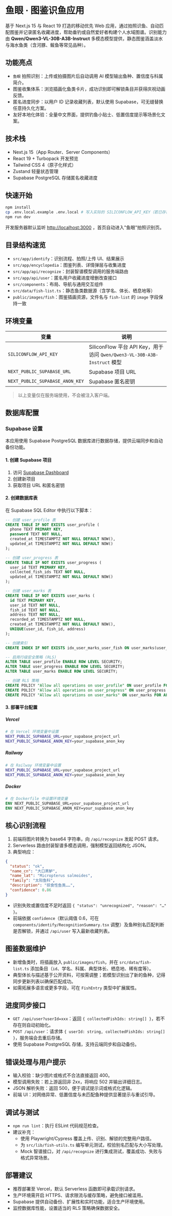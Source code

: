 # 鱼眼 · 图鉴识鱼应用

基于 Next.js 15 与 React 19 打造的移动优先 Web 应用，通过拍照识鱼、自动匹配图鉴并记录匿名收藏进度，帮助垂钓或自然爱好者构建个人水域图谱。识别能力由 **Qwen/Qwen3-VL-30B-A3B-Instruct** 多模态模型提供，静态图鉴涵盖淡水与海水鱼类（含河豚、鲅鱼等常见品种）。

## 功能亮点

- `鱼眼` 拍照识别：上传或拍摄图片后自动调用 AI 模型输出鱼种、置信度与科属简介。
- 图鉴收集体系：浏览插画化鱼类卡片，成功识别即可解锁条目并获得庆祝动画反馈。
- 匿名进度同步：以用户 ID 记录收藏列表，默认使用 Supabase，可无缝替换任意持久化方案。
- 友好本地化体验：全量中文界面，提供钓鱼小贴士、低置信度提示等场景化文案。

## 技术栈

- Next.js 15（App Router、Server Components）
- React 19 + Turbopack 开发预览
- Tailwind CSS 4（原子化样式）
- Zustand 轻量状态管理
- Supabase PostgreSQL 存储匿名收藏进度

## 快速开始

```bash
npm install
cp .env.local.example .env.local # 写入实际的 SILICONFLOW_API_KEY（若已存在可跳过）
npm run dev
```

开发服务器默认监听 <http://localhost:3000> ，首页自动进入"鱼眼"拍照识别页。

## 目录结构速览

- `src/app/identify`：识别流程、拍照/上传 UI、结果展示
- `src/app/encyclopedia`：图鉴列表、详情弹层与收集进度
- `src/app/api/recognize`：封装智谱模型调用的服务端路由
- `src/app/api/user`：匿名用户收藏进度增删改查接口
- `src/components`：布局、导航与通用交互组件
- `src/data/fish-list.ts`：静态鱼类数据源（含学名、体长、栖息地等）
- `public/images/fish`：图鉴插画资源，文件名与 `fish-list` 的 `image` 字段保持一致

## 环境变量

| 变量 | 说明 |
| ---- | ---- |
| `SILICONFLOW_API_KEY` | SiliconFlow 平台 API Key，用于访问 `Qwen/Qwen3-VL-30B-A3B-Instruct` 模型 |
| `NEXT_PUBLIC_SUPABASE_URL` | Supabase 项目 URL |
| `NEXT_PUBLIC_SUPABASE_ANON_KEY` | Supabase 匿名密钥 |

> 以上变量仅在服务端使用，不会被注入客户端。

## 数据库配置

### Supabase 设置

本应用使用 Supabase PostgreSQL 数据库进行数据存储，提供云端同步和自动备份功能。

#### 1. 创建 Supabase 项目

1. 访问 [Supabase Dashboard](https://supabase.com/dashboard)
2. 创建新项目
3. 获取项目 URL 和匿名密钥

#### 2. 创建数据库表

在 Supabase SQL Editor 中执行以下脚本：

```sql
-- 创建 user_profile 表
CREATE TABLE IF NOT EXISTS user_profile (
  phone TEXT PRIMARY KEY,
  password TEXT NOT NULL,
  created_at TIMESTAMPTZ NOT NULL DEFAULT NOW(),
  updated_at TIMESTAMPTZ NOT NULL DEFAULT NOW()
);

-- 创建 user_progress 表
CREATE TABLE IF NOT EXISTS user_progress (
  user_id TEXT PRIMARY KEY,
  collected_fish_ids TEXT NOT NULL,
  updated_at TIMESTAMPTZ NOT NULL DEFAULT NOW()
);

-- 创建 user_marks 表
CREATE TABLE IF NOT EXISTS user_marks (
  id TEXT PRIMARY KEY,
  user_id TEXT NOT NULL,
  fish_id TEXT NOT NULL,
  address TEXT NOT NULL,
  recorded_at TIMESTAMPTZ NOT NULL,
  created_at TIMESTAMPTZ NOT NULL DEFAULT NOW(),
  UNIQUE(user_id, fish_id, address)
);

-- 创建索引
CREATE INDEX IF NOT EXISTS idx_user_marks_user_fish ON user_marks(user_id, fish_id);

-- 启用行级安全策略 (RLS)
ALTER TABLE user_profile ENABLE ROW LEVEL SECURITY;
ALTER TABLE user_progress ENABLE ROW LEVEL SECURITY;
ALTER TABLE user_marks ENABLE ROW LEVEL SECURITY;

-- 创建 RLS 策略
CREATE POLICY "Allow all operations on user_profile" ON user_profile FOR ALL USING (true);
CREATE POLICY "Allow all operations on user_progress" ON user_progress FOR ALL USING (true);
CREATE POLICY "Allow all operations on user_marks" ON user_marks FOR ALL USING (true);
```

#### 3. 部署平台配置

##### Vercel

```bash
# 在 Vercel 环境变量中设置
NEXT_PUBLIC_SUPABASE_URL=your_supabase_project_url
NEXT_PUBLIC_SUPABASE_ANON_KEY=your_supabase_anon_key
```

##### Railway

```bash
# 在 Railway 环境变量中设置
NEXT_PUBLIC_SUPABASE_URL=your_supabase_project_url
NEXT_PUBLIC_SUPABASE_ANON_KEY=your_supabase_anon_key
```

##### Docker

```dockerfile
# 在 Dockerfile 中设置环境变量
ENV NEXT_PUBLIC_SUPABASE_URL=your_supabase_project_url
ENV NEXT_PUBLIC_SUPABASE_ANON_KEY=your_supabase_anon_key
```

## 核心识别流程

1. 前端将图片转换为 base64 字符串，向 `/api/recognize` 发起 POST 请求。
2. Serverless 路由封装智谱多模态调用，强制模型返回结构化 JSON。
3. 典型响应：

```json
{
  "status": "ok",
  "name_cn": "大口黑鲈",
  "name_lat": "Micropterus salmoides",
  "family": "太阳鱼科",
  "description": "掠食性鱼类……",
  "confidence": 0.86
}
```

- 识别失败或置信度不足时返回 `{ "status": "unrecognized", "reason": "…" }`。
- 前端依据 `confidence`（默认阈值 0.6，可在 `components/identify/RecognitionSummary.tsx` 调整）及鱼种别名匹配判断是否解锁，并通过 `/api/user` 写入最新收藏列表。

## 图鉴数据维护

- 新增鱼类时，将插画放入 `public/images/fish`，并在 `src/data/fish-list.ts` 添加条目（`id`、学名、科属、典型体长、栖息地、稀有度等）。
- 典型体长与描述基于公开资料，可按需调整；若模型识别出了新的鱼种，记得同步更新列表以确保匹配成功。
- 如需拓展多语言或更多字段，可在 `FishEntry` 类型中扩展属性。

## 进度同步接口

- `GET /api/user?userId=xxx`：返回 `{ collectedFishIds: string[] }`，若不存在则自动初始化。
- `POST /api/user`：请求体 `{ userId: string, collectedFishIds: string[] }`，服务端会去重后存储。
- 使用 Supabase PostgreSQL 存储，支持云端同步和自动备份。

## 错误处理与用户提示

- 输入校验：缺少图片或格式不合法直接返回 400。
- 模型调用失败：若上游返回非 2xx，将响应 502 并输出详细日志。
- JSON 解析失败：返回 500，便于调试提示词或格式化逻辑。
- 前端 UI：对网络异常、低置信度与未匹配鱼种提供显著提示与重试引导。

## 调试与测试

- `npm run lint`：执行 ESLint 代码规范检查。
- 建议补充：
  - 使用 Playwright/Cypress 覆盖上传、识别、解锁的完整用户路径。
  - 为 `src/lib/fish-utils.ts` 编写单元测试，校验别名匹配与大小写处理。
  - Mock 智谱接口，对 `/api/recognize` 进行集成测试，覆盖成功、失败与格式异常场景。

## 部署建议

- 推荐部署至 Vercel，默认 Serverless 函数即可承载识别请求。
- 生产环境需开启 HTTPS、请求限流与缓存策略，避免接口被滥用。
- Supabase 提供自动备份、扩展性和实时功能，适合生产环境使用。
- 监控数据库性能，设置适当的 RLS 策略确保数据安全。
